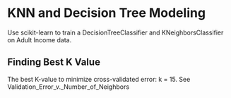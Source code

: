# KNN and Decision Tree Modeling

Use scikit-learn to train a DecisionTreeClassifier and KNeighborsClassifier on Adult Income data.

## Finding Best K Value

The best K-value to minimize cross-validated error: k = 15.
See Validation_Error_v._Number_of_Neighbors
